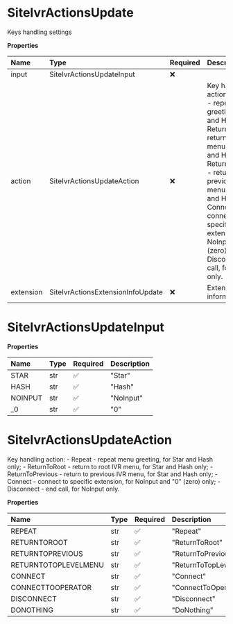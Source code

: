# SiteIvrActionsUpdate

Keys handling settings

**Properties**

| Name      | Type                              | Required | Description                                                                                                                                                                                                                                                                                                                                      |
| :-------- | :-------------------------------- | :------- | :----------------------------------------------------------------------------------------------------------------------------------------------------------------------------------------------------------------------------------------------------------------------------------------------------------------------------------------------- |
| input     | SiteIvrActionsUpdateInput         | ❌       |                                                                                                                                                                                                                                                                                                                                                  |
| action    | SiteIvrActionsUpdateAction        | ❌       | Key handling action: - Repeat - repeat menu greeting, for Star and Hash only; - ReturnToRoot - return to root IVR menu, for Star and Hash only; - ReturnToPrevious - return to previous IVR menu, for Star and Hash only; - Connect - connect to specific extension, for NoInput and "0" (zero) only; - Disconnect - end call, for NoInput only. |
| extension | SiteIvrActionsExtensionInfoUpdate | ❌       | Extension information                                                                                                                                                                                                                                                                                                                            |

# SiteIvrActionsUpdateInput

**Properties**

| Name    | Type | Required | Description |
| :------ | :--- | :------- | :---------- |
| STAR    | str  | ✅       | "Star"      |
| HASH    | str  | ✅       | "Hash"      |
| NOINPUT | str  | ✅       | "NoInput"   |
| \_0     | str  | ✅       | "0"         |

# SiteIvrActionsUpdateAction

Key handling action: - Repeat - repeat menu greeting, for Star and Hash only; - ReturnToRoot - return to root IVR menu, for Star and Hash only; - ReturnToPrevious - return to previous IVR menu, for Star and Hash only; - Connect - connect to specific extension, for NoInput and "0" (zero) only; - Disconnect - end call, for NoInput only.

**Properties**

| Name                 | Type | Required | Description            |
| :------------------- | :--- | :------- | :--------------------- |
| REPEAT               | str  | ✅       | "Repeat"               |
| RETURNTOROOT         | str  | ✅       | "ReturnToRoot"         |
| RETURNTOPREVIOUS     | str  | ✅       | "ReturnToPrevious"     |
| RETURNTOTOPLEVELMENU | str  | ✅       | "ReturnToTopLevelMenu" |
| CONNECT              | str  | ✅       | "Connect"              |
| CONNECTTOOPERATOR    | str  | ✅       | "ConnectToOperator"    |
| DISCONNECT           | str  | ✅       | "Disconnect"           |
| DONOTHING            | str  | ✅       | "DoNothing"            |

<!-- This file was generated by liblab | https://liblab.com/ -->
